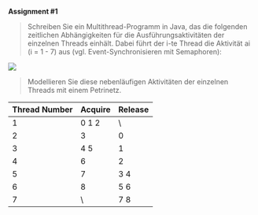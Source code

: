 **Assignment #1**

> Schreiben Sie ein Multithread-Programm in Java, das die folgenden zeitlichen
> Abhängigkeiten für die Ausführungsaktivitäten der einzelnen Threads einhält.
> Dabei führt der i-te Thread die Aktivität ai (i = 1 - 7) aus (vgl. Event-Synchronisieren mit Semaphoren):
> 
![](http://raw.githubusercontent.com/Johnmalc/Homeworks5/master/pictures/Assignment1.png)
> 
> Modellieren Sie diese nebenläufigen Aktivitäten der einzelnen Threads mit einem
> Petrinetz.



| Thread Number	| Acquire 	| Release 
|------------|-------|---------
| 1				|	0 1 2 	| \
| 2				|   3	 	| 0 	
| 3				|	4 5	   	| 1  	
| 4				|   6		| 2  	
| 5				|   7		| 3 4
| 6				|   8		| 5 6
| 7				|   \		| 7 8



